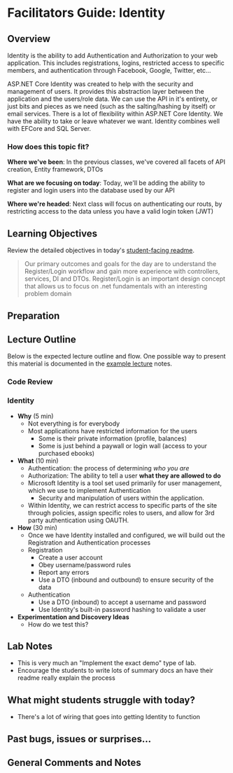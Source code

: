 # Facilitators Guide: Identity

## Overview

Identity is the ability to add Authentication and Authorization to your web application. This includes registrations, logins, restricted access to specific members, and authentication through Facebook, Google, Twitter, etc...

ASP.NET Core Identity was created to help with the security and management of users. It provides this abstraction layer between the application and the users/role data. We can use the API in it's entirety, or just bits and pieces as we need (such as the salting/hashing by itself) or email services. There is a lot of flexibility within ASP.NET Core Identity. We have the ability to take or leave whatever we want. Identity combines well with EFCore and SQL Server.

### How does this topic fit?

**Where we've been**:
In the previous classes, we've covered all facets of API creation, Entity framework, DTOs

**What are we focusing on today**:
Today, we'll be adding the ability to register and login users into the database used by our API

**Where we're headed**:
Next class will focus on authenticating our routs, by restricting access to the data unless you have a valid login token (JWT)

## Learning Objectives

Review the detailed objectives in today's [student-facing readme](../README.md).

> Our primary outcomes and goals for the day are to understand the Register/Login workflow and gain more experience with controllers, services, DI and DTOs. Register/Login is an important design concept that allows us to focus on .net fundamentals with an interesting problem domain

## Preparation

## Lecture Outline

Below is the expected lecture outline and flow. One possible way to present this material is documented in the [example lecture](../LECTURE-NOTES.md) notes.

### Code Review

### Identity

- **Why** (5 min)
  - Not everything is for everybody
  - Most applications have restricted information for the users
    - Some is their private information (profile, balances)
    - Some is just behind a paywall or login wall (access to your purchased ebooks)
- **What** (10 min)
  - Authentication: the process of determining _who you are_
  - Authorization:  The ability to tell a user **what they are allowed to do**
  - Microsoft Identity is a tool set used primarily for user management, which we use to implement Authentication
    - Security and manipulation of users within the application.
  - Within Identity, we can restrict access to specific parts of the site through policies, assign specific roles to users, and allow for 3rd party authentication using OAUTH.
- **How** (30 min)
  - Once we have Identity installed and configured, we will build out the Registration and Authentication processes
  - Registration
    - Create a user account
    - Obey username/password rules
    - Report any errors
    - Use a DTO (inbound and outbound) to ensure security of the data
  - Authentication
    - Use a DTO (inbound) to accept a username and password
    - Use Identity's built-in password hashing to validate a user
- **Experimentation and Discovery Ideas**
  - How do we test this?

## Lab Notes

- This is very much an "Implement the exact demo" type of lab.
- Encourage the students to write lots of summary docs an have their readme really explain the process

## What might students struggle with today?

- There's a lot of wiring that goes into getting Identity to function

## Past bugs, issues or surprises...

## General Comments and Notes



